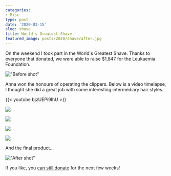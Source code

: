 ```yaml
---
categories:
- Misc
type: post
date: '2020-03-15'
slug: shave
title: World's Greatest Shave
featured_image: posts/2020/shave/after.jpg
---
```


On the weekend I took part in the World's Greatest Shave.
Thanks to everyone that donated, we were able to raise $1,847 for the Leukaemia Foundation.

!["Before shot"](before.jpg)

Anna won the honours of operating the clippers. Below is a video timelapse, I thought she did a great job with some interesting intermediary hair styles.

{{< youtube bjzUEPi9IhU >}}

![](manbun.jpg)

![](inverse-mohawk.jpg)

![](vikingbraid2.jpg)

![](name-etch.jpg)

And the final product...

!["After shot"](after.jpg)

If you like, you [can still donate](http://my.leukaemiafoundation.org.au/alexguinman) for the next few weeks!